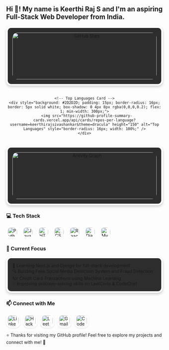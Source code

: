 <h2 align="left">Hi 👋! My name is Keerthi Raj S and I'm an aspiring Full-Stack Web Developer from India.</h2>

<div align="center" style="display: flex; flex-wrap: wrap; gap: 20px; justify-content: center;">
  <!-- Top Two Cards Side by Side -->
  <div style="display: flex; flex-wrap: wrap; gap: 20px; justify-content: center; width: 100%;">
    <!-- GitHub Stats Card -->
    <div style="background: #2D2D2D; padding: 15px; border-radius: 16px; border: 5px solid white; box-shadow: 0 4px 8px rgba(0,0,0,0.2); flex: 1; min-width: 300px;">
      <img src="https://github-profile-summary-cards.vercel.app/api/cards/stats?username=keerthirajsivashankar&theme=dracula" height="150" alt="GitHub Stats" style="border-radius: 16px; width: 100%;" />
    </div>

    <!-- Top Languages Card -->
    <div style="background: #2D2D2D; padding: 15px; border-radius: 16px; border: 5px solid white; box-shadow: 0 4px 8px rgba(0,0,0,0.2); flex: 1; min-width: 300px;">
      <img src="https://github-profile-summary-cards.vercel.app/api/cards/repos-per-language?username=keerthirajsivashankar&theme=dracula" height="150" alt="Top Languages" style="border-radius: 16px; width: 100%;" />
    </div>
  </div>

  <!-- Activity Graph (Full Width Below) -->
  <div style="background: #2D2D2D; padding: 15px; border-radius: 16px; border: 5px solid white; box-shadow: 0 4px 8px rgba(0,0,0,0.2); width: 100%; max-width: 800px;">
    <img src="https://github-readme-activity-graph.vercel.app/graph?username=keerthirajsivashankar&theme=dracula&hide_border=true&area=true" height="150" alt="Activity Graph" style="border-radius: 16px; width: 100%;" />
  </div>
</div>

<h3 align="left">💻 Tech Stack</h3>
<div align="left" style="display: flex; flex-wrap: wrap; gap: 10px;">
  <img src="https://img.shields.io/badge/Python-3776AB?style=for-the-badge&logo=python&logoColor=white&style=flat-square" height="30" alt="Python" style="border-radius: 16px; border: 5px solid white;" />
  <img src="https://img.shields.io/badge/JavaScript-F7DF1E?style=for-the-badge&logo=javascript&logoColor=black&style=flat-square" height="30" alt="JavaScript" style="border-radius: 16px; border: 5px solid white;" />
  <img src="https://img.shields.io/badge/HTML5-E34F26?style=for-the-badge&logo=html5&logoColor=white&style=flat-square" height="30" alt="HTML5" style="border-radius: 16px; border: 5px solid white;" />
  <img src="https://img.shields.io/badge/CSS3-1572B6?style=for-the-badge&logo=css3&logoColor=white&style=flat-square" height="30" alt="CSS3" style="border-radius: 16px; border: 5px solid white;" />
  <img src="https://img.shields.io/badge/React-20232A?style=for-the-badge&logo=react&logoColor=61DAFB&style=flat-square" height="30" alt="React" style="border-radius: 16px; border: 5px solid white;" />
  <img src="https://img.shields.io/badge/Django-092E20?style=for-the-badge&logo=django&logoColor=white&style=flat-square" height="30" alt="Django" style="border-radius: 16px; border: 5px solid white;" />
  <img src="https://img.shields.io/badge/MySQL-4479A1?style=for-the-badge&logo=mysql&logoColor=white&style=flat-square" height="30" alt="MySQL" style="border-radius: 16px; border: 5px solid white;" />
</div>

<h3 align="left">🌱 Current Focus</h3>
<div style="background: #2D2D2D; padding: 15px; border-radius: 16px; border: 5px solid white; box-shadow: 0 4px 8px rgba(0,0,0,0.2); margin: 10px 0;">
  🚀 Learning Next.js and Django for full-stack development<br>
  🔍 Building Fake Social Media Detection System and Fraud Detection for Credit Card Transactions using Machine Learning<br>
  💡 Improving problem-solving skills on LeetCode & CodeChef
</div>

<h3 align="left">📫 Connect with Me</h3>
<div align="left" style="display: flex; flex-wrap: wrap; gap: 10px;">
  <a href="https://www.linkedin.com/in/keerthi-raj-s-74a8a824b/" target="_blank">
    <img src="https://img.shields.io/badge/LinkedIn-0077B5?style=for-the-badge&logo=linkedin&logoColor=white" height="35" alt="LinkedIn" style="border-radius: 16px; border: 5px solid white; box-shadow: 0 2px 4px rgba(0,0,0,0.1);" />
  </a>
  <a href="https://www.hackerrank.com/profile/ks7186" target="_blank">
    <img src="https://img.shields.io/badge/HackerRank-2EC866?style=for-the-badge&logo=hackerrank&logoColor=white" height="35" alt="HackerRank" style="border-radius: 16px; border: 5px solid white; box-shadow: 0 2px 4px rgba(0,0,0,0.1);" />
  </a>
  <a href="https://leetcode.com/u/keerthiraj_s/" target="_blank">
    <img src="https://img.shields.io/badge/LeetCode-FFA116?style=for-the-badge&logo=leetcode&logoColor=white" height="35" alt="LeetCode" style="border-radius: 16px; border: 5px solid white; box-shadow: 0 2px 4px rgba(0,0,0,0.1);" />
  </a>
  <a href="mailto:keerthirajsivashankar@gmail.com">
    <img src="https://img.shields.io/badge/Gmail-D14836?style=for-the-badge&logo=gmail&logoColor=white" height="35" alt="Gmail" style="border-radius: 16px; border: 5px solid white; box-shadow: 0 2px 4px rgba(0,0,0,0.1);" />
  </a>
  <a href="https://www.codechef.com/users/keerthi_raj" target="_blank">
    <img src="https://img.shields.io/badge/CodeChef-A52A2A?style=for-the-badge&logo=codechef&logoColor=white" height="35" alt="CodeChef" style="border-radius: 16px; border: 5px solid white; box-shadow: 0 2px 4px rgba(0,0,0,0.1);" />
  </a>
</div>

⭐ Thanks for visiting my GitHub profile! Feel free to explore my projects and connect with me! 🚀